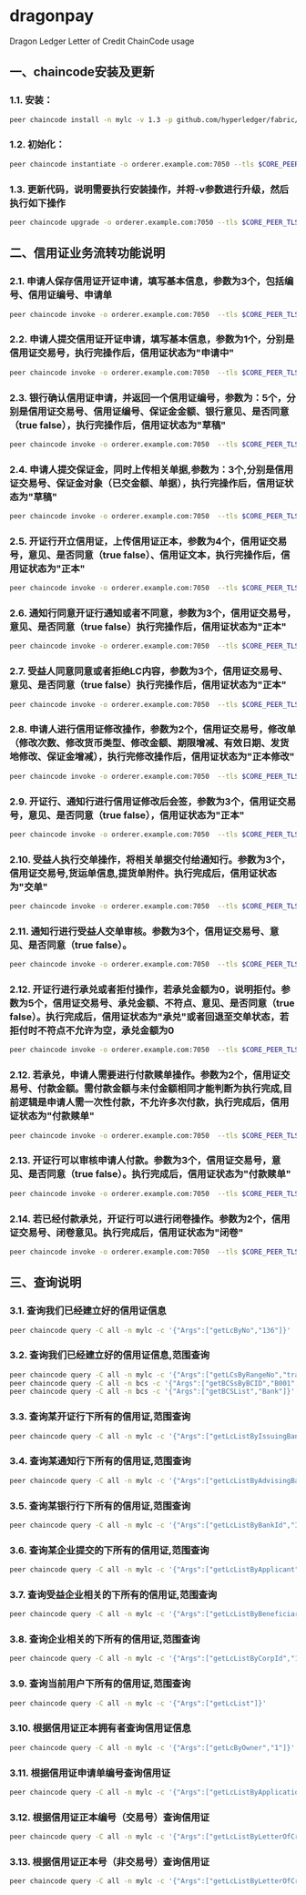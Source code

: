 # dragonpay
Dragon Ledger Letter of Credit ChainCode usage
## 一、chaincode安装及更新
### 1.1. 安装：
```bash
peer chaincode install -n mylc -v 1.3 -p github.com/hyperledger/fabric/examples/chaincode/go/LetterOfCredit
```
### 1.2. 初始化：
```bash
peer chaincode instantiate -o orderer.example.com:7050 --tls $CORE_PEER_TLS_ENABLED --cafile /opt/gopath/src/github.com/hyperledger/fabric/peer/crypto/ordererOrganizations/example.com/orderers/orderer.example.com/msp/tlscacerts/tlsca.example.com-cert.pem -C all -n mylc -v 1.0 -c '{"Args":[]}' -P "OR('Org1MSP.member','Org2MSP.member')"
```
### 1.3. 更新代码，说明需要执行安装操作，并将-v参数进行升级，然后执行如下操作
```bash
peer chaincode upgrade -o orderer.example.com:7050 --tls $CORE_PEER_TLS_ENABLED --cafile /opt/gopath/src/github.com/hyperledger/fabric/peer/crypto/ordererOrganizations/example.com/orderers/orderer.example.com/msp/tlscacerts/tlsca.example.com-cert.pem -C all -n mylc -v 1.2 -c '{"Args":[]}' -P "OR('Org1MSP.member','Org2MSP.member')"
```
## 二、信用证业务流转功能说明
### 2.1. 申请人保存信用证开证申请，填写基本信息，参数为3个，包括编号、信用证编号、申请单
```bash
peer chaincode invoke -o orderer.example.com:7050  --tls $CORE_PEER_TLS_ENABLED --cafile /opt/gopath/src/github.com/hyperledger/fabric/peer/crypto/ordererOrganizations/example.com/orderers/orderer.example.com/msp/tlscacerts/tlsca.example.com-cert.pem -C all -n mylc -c'{"Args":["saveLCApplication", "trans003", "{\"No\":\"AF001\", \"Applicant\":{\"No\":\"1\",\"Name\":\"Lixiaohu\",\"Domain\":\"org1.example.com\",\"Account\":\"6222000017854934\",\"DepositBank\":\"ICBC1\",\"Address\":\"1 Fuxingmen Nei Dajie, Beijing 100818, China BKCH CN BJ\",\"PostCode\":\"10010\",\"Telephone\":\"20010\",\"Telefax\":\"30010\"}, \"Beneficiary\":{\"No\":\"2\",\"Name\":\"zengyi\",\"Domain\":\"org1.example.com\",\"Account\":\"62220000178123\",\"DepositBank\":\"BCC\",\"Address\":\"8 Yabao Lu, Chaoyang District, Beijing 100020, China BKCH CN BJ 110\",\"PostCode\":\"10010\",\"Telephone\":\"20010\",\"Telefax\":\"30010\"},\"IssuingBank\":{\"No\":\"ICBC1\",\"Name\":\"ICBC Bank\",\"Domain\":\"org1.example.com\",\"Address\":\"Beijing University of Posts and Telecommunications No.10 Xitucheng Road, Haidian District, Beijing, China\",\"AccountNo\":\"6222000017854934\",\"AccountName\":\"LIXIAOHU\",\"Remark\":\"nothing\",\"PostCode\":\"10010\",\"Telephone\":\"20010\",\"Telefax\":\"30010\"}, \"AdvisingBank\":{\"No\":\"CMB123\",\"Name\":\"ICBC Bank\",\"Domain\":\"org1.example.com\",\"Address\":\"Beijing University of Posts and Telecommunications No.10 Xitucheng Road, Haidian District, Beijing, China\",\"AccountNo\":\"6222000017854934\",\"AccountName\":\"LIXIAOHU\",\"Remark\":\"nothing\",\"PostCode\":\"10010\",\"Telephone\":\"20010\",\"Telefax\":\"30010\"}, \"ExpiryDate\":\"2017-12-31T16:09:51.692226358+08:00\", \"ExpiryPlace\":\"Beijing\", \"IsAtSight\":\"false\", \"AfterSight\":\"90\", \"GoodsInfo\":{\"GoodsNo\":\"1234567\",\"AllowPartialShipment\":\"1\", \"AllowTransShipment\":\"0\", \"LatestShipmentDate\":\"2017-08-10T16:09:51.692226358+08:00\", \"ShippingWay\":\"airplane\", \"ShippingPlace\":\"shanghai\", \"ShippingDestination\":\"beijing\", \"TradeNature\":\"1\", \"GoodsDescription\":\"goodsDescription\"}, \"DocumentRequire\":\"1\",\"Currency\":\"CNY\", \"Amount\":\"123.12\", \"ApplyTime\":\"2017-11-09T16:09:51.692226358+08:00\", \"ChargeInIssueBank\":\"1\", \"ChargeOutIssueBank\":\"1\", \"DocDelay\":\"90\", \"OtherRequire\":\"none\", \"Contract\":{\"FileName\":\"lixiaohucontract\",\"FileUri\":\"c:qwerty\",\"FileHash\":\"56d34dad234bbdabcb3213\",\"FileSignature\":\"lixiaohussignature\",\"Uploader\":\"lihuichi\"}, \"Attachments\":[{\"FileName\":\"dragonLedgerDoc\",\"FileUri\":\"file_path\",\"FileHash\":\"cer324234fsfdgeergfgdfd\",\"FileSignature\":\"lixiaohuSign\",\"Uploader\":\"lixiaohu\"},{\"FileName\":\"dragonLedgerDoc1\",\"FileUri\":\"file_path1\",\"FileHash\":\"cer324234fsfdgeergfgdfd1\",\"FileSignature\":\"lixiaohuSign1\",\"Uploader\":\"chaincodelixiaohu1\"}]}"]}'
```
### 2.2. 申请人提交信用证开证申请，填写基本信息，参数为1个，分别是信用证交易号，执行完操作后，信用证状态为"申请中"
```bash
peer chaincode invoke -o orderer.example.com:7050  --tls $CORE_PEER_TLS_ENABLED --cafile /opt/gopath/src/github.com/hyperledger/fabric/peer/crypto/ordererOrganizations/example.com/orderers/orderer.example.com/msp/tlscacerts/tlsca.example.com-cert.pem -C all -n mylc -c'{"Args":["submitLCApplication", "trans002"]}'
```
### 2.3. 银行确认信用证申请，并返回一个信用证编号，参数为：5个，分别是信用证交易号、信用证编号、保证金金额、银行意见、是否同意（true false），执行完操作后，信用证状态为"草稿"
```bash
peer chaincode invoke -o orderer.example.com:7050  --tls $CORE_PEER_TLS_ENABLED --cafile /opt/gopath/src/github.com/hyperledger/fabric/peer/crypto/ordererOrganizations/example.com/orderers/orderer.example.com/msp/tlscacerts/tlsca.example.com-cert.pem -C all -n mylc -c'{"Args":["bankConfirmApplication", "trans002","lc20171108","200000.0","agree","true"]}'
```
### 2.4. 申请人提交保证金，同时上传相关单据,参数为：3个,分别是信用证交易号、保证金对象（已交金额、单据），执行完操作后，信用证状态为"草稿"
```bash
peer chaincode invoke -o orderer.example.com:7050  --tls $CORE_PEER_TLS_ENABLED --cafile /opt/gopath/src/github.com/hyperledger/fabric/peer/crypto/ordererOrganizations/example.com/orderers/orderer.example.com/msp/tlscacerts/tlsca.example.com-cert.pem -C all -n mylc -c'{"Args":["deposit", "trans002","{\"CommitAmount\":\"150000.0\",\"DepositDoc\":{\"FileName\":\"DepositDoc\",\"FileUri\":\"file_path\",\"FileHash\":\"cer324234fsfdgeergfgdfd\",\"FileSignature\":\"lixiaohuSign\",\"Uploader\":\"lixiaohu\"}}"]}'
```
### 2.5. 开证行开立信用证，上传信用证正本，参数为4个，信用证交易号，意见、是否同意（true false）、信用证文本，执行完操作后，信用证状态为"正本"
```bash
peer chaincode invoke -o orderer.example.com:7050  --tls $CORE_PEER_TLS_ENABLED --cafile /opt/gopath/src/github.com/hyperledger/fabric/peer/crypto/ordererOrganizations/example.com/orderers/orderer.example.com/msp/tlscacerts/tlsca.example.com-cert.pem -C all -n mylc -c'{"Args":["issueLetterOfCredit", "trans002","agree lc issue","true","{\"FileName\":\"DepositDoc\",\"FileUri\":\"file_path\",\"FileHash\":\"cer324234fsfdgeergfgdfd\",\"FileSignature\":\"lixiaohuSign\",\"Uploader\":\"lixiaohu\"}"]}'
```
### 2.6. 通知行同意开证行通知或者不同意，参数为3个，信用证交易号，意见、是否同意（true false）执行完操作后，信用证状态为"正本"
```bash
peer chaincode invoke -o orderer.example.com:7050  --tls $CORE_PEER_TLS_ENABLED --cafile /opt/gopath/src/github.com/hyperledger/fabric/peer/crypto/ordererOrganizations/example.com/orderers/orderer.example.com/msp/tlscacerts/tlsca.example.com-cert.pem -C all -n mylc -c'{"Args":["advisingBankReceiveLCNotice", "trans002","agree lc receive","true"]}'
```
### 2.7. 受益人同意同意或者拒绝LC内容，参数为3个，信用证交易号、意见、是否同意（true false）执行完操作后，信用证状态为"正本"
```bash
peer chaincode invoke -o orderer.example.com:7050  --tls $CORE_PEER_TLS_ENABLED --cafile /opt/gopath/src/github.com/hyperledger/fabric/peer/crypto/ordererOrganizations/example.com/orderers/orderer.example.com/msp/tlscacerts/tlsca.example.com-cert.pem -C all -n mylc -c'{"Args":["beneficiaryReceiveLCNotice", "trans002","agree lc receive","true"]}'
```
### 2.8. 申请人进行信用证修改操作，参数为2个，信用证交易号，修改单（修改次数、修改货币类型、修改金额、期限增减、有效日期、发货地修改、保证金增减），执行完修改操作后，信用证状态为"正本修改"
```bash
peer chaincode invoke -o orderer.example.com:7050  --tls $CORE_PEER_TLS_ENABLED --cafile /opt/gopath/src/github.com/hyperledger/fabric/peer/crypto/ordererOrganizations/example.com/orderers/orderer.example.com/msp/tlscacerts/tlsca.example.com-cert.pem -C all -n mylc -c'{"Args":["lcAmendSubmit", "trans002","{\"AmendTimes\":\"1\",\"AmendedCurrency\":\"USD\",\"AmendedAmt\":\"9876.54\",\"AddedDays\":\"-20\",\"AmendExpiryDate\":\"20170930\",\"TransPortName\":\"Xian\",\"AddedDepositAmt\":\"-100\"}"]}'
```
### 2.9. 开证行、通知行进行信用证修改后会签，参数为3个，信用证交易号，意见、是否同意（true false），信用证状态为"正本"
```bash
peer chaincode invoke -o orderer.example.com:7050  --tls $CORE_PEER_TLS_ENABLED --cafile /opt/gopath/src/github.com/hyperledger/fabric/peer/crypto/ordererOrganizations/example.com/orderers/orderer.example.com/msp/tlscacerts/tlsca.example.com-cert.pem -C all -n mylc -c'{"Args":["lcAmendConfirm", "0","buxing","false"]}'
```
### 2.10. 受益人执行交单操作，将相关单据交付给通知行。参数为3个，信用证交易号,货运单信息,提货单附件。执行完成后，信用证状态为"交单"
```bash
peer chaincode invoke -o orderer.example.com:7050  --tls $CORE_PEER_TLS_ENABLED --cafile /opt/gopath/src/github.com/hyperledger/fabric/peer/crypto/ordererOrganizations/example.com/orderers/orderer.example.com/msp/tlscacerts/tlsca.example.com-cert.pem -C all -n mylc -c'{"Args":["handOverBills", "trans002","{\"BillOfLandings\":[{\"BolNO\":\"20170192102\",\"GoodsNo\":\"20170192102\",\"GoodsDesc\":\"expensive goods\",\"ShippingTime\":\"20170910\"}]}","[{\"FileName\":\"DepositDoc\",\"FileUri\":\"file_path\",\"FileHash\":\"cer324234fsfdgeergfgdfd\",\"FileSignature\":\"lixiaohuSign\",\"Uploader\":\"lixiaohu\"},{\"FileName\":\"DepositDoc\",\"FileUri\":\"file_path\",\"FileHash\":\"cer324234fsfdgeergfgdfd\",\"FileSignature\":\"lixiaohuSign\",\"Uploader\":\"lixiaohu\"}]"]}'
```
### 2.11. 通知行进行受益人交单审核。参数为3个，信用证交易号、意见、是否同意（true false）。
```bash
peer chaincode invoke -o orderer.example.com:7050  --tls $CORE_PEER_TLS_ENABLED --cafile /opt/gopath/src/github.com/hyperledger/fabric/peer/crypto/ordererOrganizations/example.com/orderers/orderer.example.com/msp/tlscacerts/tlsca.example.com-cert.pem -C all -n mylc -c'{"Args":["reviewBills", "trans002","no problem","true"]}'
```
### 2.12. 开证行进行承兑或者拒付操作，若承兑金额为0，说明拒付。参数为5个，信用证交易号、承兑金额、不符点、意见、是否同意（true false）。执行完成后，信用证状态为"承兑"或者回退至交单状态，若拒付时不符点不允许为空，承兑金额为0
```bash
peer chaincode invoke -o orderer.example.com:7050  --tls $CORE_PEER_TLS_ENABLED --cafile /opt/gopath/src/github.com/hyperledger/fabric/peer/crypto/ordererOrganizations/example.com/orderers/orderer.example.com/msp/tlscacerts/tlsca.example.com-cert.pem -C all -n mylc -c'{"Args":["lcAcceptOrReject", "trans002","123.12","","no problem","true"]}'
```
### 2.12. 若承兑，申请人需要进行付款赎单操作。参数为2个，信用证交易号、付款金额。需付款金额与未付金额相同才能判断为执行完成,目前逻辑是申请人需一次性付款，不允许多次付款，执行完成后，信用证状态为"付款赎单"
```bash
peer chaincode invoke -o orderer.example.com:7050  --tls $CORE_PEER_TLS_ENABLED --cafile /opt/gopath/src/github.com/hyperledger/fabric/peer/crypto/ordererOrganizations/example.com/orderers/orderer.example.com/msp/tlscacerts/tlsca.example.com-cert.pem -C all -n mylc -c'{"Args":["retireShippingBills", "trans002","123.12"]}'
```
### 2.13. 开证行可以审核申请人付款。参数为3个，信用证交易号，意见、是否同意（true false）。执行完成后，信用证状态为"付款赎单"
```bash
peer chaincode invoke -o orderer.example.com:7050  --tls $CORE_PEER_TLS_ENABLED --cafile /opt/gopath/src/github.com/hyperledger/fabric/peer/crypto/ordererOrganizations/example.com/orderers/orderer.example.com/msp/tlscacerts/tlsca.example.com-cert.pem -C all -n mylc -c'{"Args":["reviewRetireBills", "trans002","no problem","true"]}'
```
### 2.14. 若已经付款承兑，开证行可以进行闭卷操作。参数为2个，信用证交易号、闭卷意见。执行完成后，信用证状态为"闭卷"
```bash
peer chaincode invoke -o orderer.example.com:7050  --tls $CORE_PEER_TLS_ENABLED --cafile /opt/gopath/src/github.com/hyperledger/fabric/peer/crypto/ordererOrganizations/example.com/orderers/orderer.example.com/msp/tlscacerts/tlsca.example.com-cert.pem -C all -n mylc -c'{"Args":["lcClose", "trans002","close lc"]}'
```
## 三、查询说明
### 3.1. 查询我们已经建立好的信用证信息
```bash
peer chaincode query -C all -n mylc -c '{"Args":["getLcByNo","136"]}'
```
### 3.2. 查询我们已经建立好的信用证信息,范围查询
```bash
peer chaincode query -C all -n mylc -c '{"Args":["getLCsByRangeNo","trans002","trans003"]}'
peer chaincode query -C all -n bcs -c '{"Args":["getBCSsByBCID","B001","Sign"]}'
peer chaincode query -C all -n bcs -c '{"Args":["getBCSList","Bank"]}'
```
### 3.3. 查询某开证行下所有的信用证,范围查询
```bash
peer chaincode query -C all -n mylc -c '{"Args":["getLcListByIssuingBank","ICBC"]}'
```
### 3.4. 查询某通知行下所有的信用证,范围查询
```bash
peer chaincode query -C all -n mylc -c '{"Args":["getLcListByAdvisingBank","ICBC"]}'
```
### 3.5. 查询某银行行下所有的信用证,范围查询
```bash
peer chaincode query -C all -n mylc -c '{"Args":["getLcListByBankId","ICBC"]}'
```
### 3.6. 查询某企业提交的下所有的信用证,范围查询
```bash
peer chaincode query -C all -n mylc -c '{"Args":["getLcListByApplicant","1"]}'
```
### 3.7. 查询受益企业相关的下所有的信用证,范围查询
```bash
peer chaincode query -C all -n mylc -c '{"Args":["getLcListByBeneficiary","1"]}'
```
### 3.8. 查询企业相关的下所有的信用证,范围查询
```bash
peer chaincode query -C all -n mylc -c '{"Args":["getLcListByCorpId","1"]}'
```
### 3.9. 查询当前用户下所有的信用证,范围查询
```bash
peer chaincode query -C all -n mylc -c '{"Args":["getLcList"]}'
```
### 3.10. 根据信用证正本拥有者查询信用证信息
```bash
peer chaincode query -C all -n mylc -c '{"Args":["getLcByOwner","1"]}'
```
### 3.11. 根据信用证申请单编号查询信用证
```bash
peer chaincode query -C all -n mylc -c '{"Args":["getLcListByApplicationFormNo","123"]}'
```
### 3.12. 根据信用证正本编号（交易号）查询信用证
```bash
peer chaincode query -C all -n mylc -c '{"Args":["getLcListByLetterOfCreditNo","123"]}'
```
### 3.13. 根据信用证正本号（非交易号）查询信用证
```bash
peer chaincode query -C all -n mylc -c '{"Args":["getLcListByLetterOfCreditLCNo","lc20171108"]}'
```